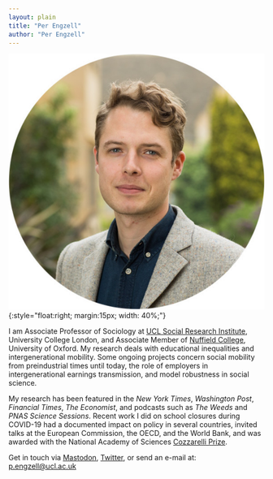 ```yaml
---
layout: plain
title: "Per Engzell"
author: "Per Engzell"
---
```


![Per Engzell](portrait.jpg){:style="float:right; margin:15px; width: 40%;"}

I am Associate Professor of Sociology at [UCL Social Research Institute](https://www.ucl.ac.uk/ioe/departments-and-centres/departments/ucl-social-research-institute), University College London, and Associate Member of [Nuffield College](https://www.nuffield.ox.ac.uk), University of Oxford. My research deals with educational inequalities and intergenerational mobility. Some ongoing projects concern social mobility from preindustrial times until today, the role of employers in intergenerational earnings transmission, and model robustness in social science.
 
My research has been featured in the *New York Times*, *Washington Post*, *Financial Times*, *The Economist*, and podcasts such as *The Weeds* and *PNAS Science Sessions*. Recent work I did on school closures during COVID-19 had a documented impact on policy in several countries, invited talks at the European Commission, the OECD, and the World Bank, and was awarded with the National Academy of Sciences [Cozzarelli Prize](https://www.youtube.com/watch?v=Yhuv1yJrdC4).

Get in touch via <a rel="me" href="https://sciences.social/@per">Mastodon</a>, [Twitter](https://twitter.com/pengzell), or send an e-mail at: [p.engzell@ucl.ac.uk](mailto:p.engzell@ucl.ac.uk)
